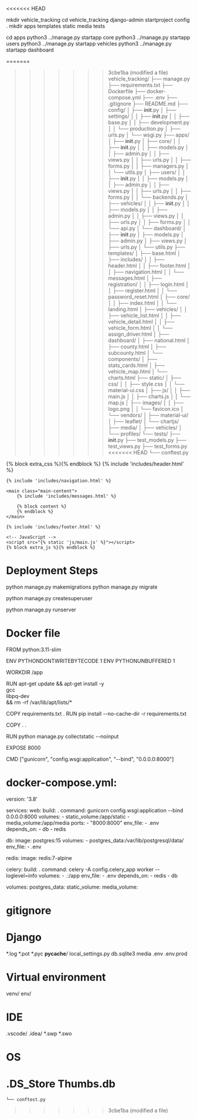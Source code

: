 <<<<<<< HEAD

mkdir vehicle_tracking
cd vehicle_tracking
django-admin startproject config .
mkdir apps templates static media tests

cd apps
python3 ../manage.py startapp core
python3 ../manage.py startapp users
python3 ../manage.py startapp vehicles
python3 ../manage.py startapp dashboard

=======
>>>>>>> 3cbe1ba (modified a file)
vehicle_tracking/
├── manage.py
├── requirements.txt
├── Dockerfile
├── docker-compose.yml
├── .env
├── .gitignore
├── README.md
├── config/
│   ├── __init__.py
│   ├── settings/
│   │   ├── __init__.py
│   │   ├── base.py
│   │   ├── development.py
│   │   └── production.py
│   ├── urls.py
│   └── wsgi.py
├── apps/
│   ├── __init__.py
│   ├── core/
│   │   ├── __init__.py
│   │   ├── models.py
│   │   ├── admin.py
│   │   ├── views.py
│   │   ├── urls.py
│   │   ├── forms.py
│   │   ├── managers.py
│   │   └── utils.py
│   ├── users/
│   │   ├── __init__.py
│   │   ├── models.py
│   │   ├── admin.py
│   │   ├── views.py
│   │   ├── urls.py
│   │   ├── forms.py
│   │   └── backends.py
│   ├── vehicles/
│   │   ├── __init__.py
│   │   ├── models.py
│   │   ├── admin.py
│   │   ├── views.py
│   │   ├── urls.py
│   │   ├── forms.py
│   │   └── api.py
│   └── dashboard/
│       ├── __init__.py
│       ├── models.py
│       ├── admin.py
│       ├── views.py
│       ├── urls.py
│       └── utils.py
├── templates/
│   ├── base.html
│   ├── includes/
│   │   ├── header.html
│   │   ├── footer.html
│   │   ├── navigation.html
│   │   └── messages.html
│   ├── registration/
│   │   ├── login.html
│   │   ├── register.html
│   │   └── password_reset.html
│   ├── core/
│   │   ├── index.html
│   │   └── landing.html
│   ├── vehicles/
│   │   ├── vehicle_list.html
│   │   ├── vehicle_detail.html
│   │   ├── vehicle_form.html
│   │   └── assign_driver.html
│   ├── dashboard/
│       ├── national.html
│       ├── county.html
│       ├── subcounty.html
│       └── components/
│           ├── stats_cards.html
│           ├── vehicle_map.html
│           └── charts.html
├── static/
│   ├── css/
│   │   ├── style.css
│   │   └── material-ui.css
│   ├── js/
│   │   ├── main.js
│   │   ├── charts.js
│   │   └── map.js
│   ├── images/
│   │   ├── logo.png
│   │   └── favicon.ico
│   └── vendors/
│       ├── material-ui/
│       ├── leaflet/
│       └── chartjs/
├── media/
│   ├── vehicles/
│   └── profiles/
└── tests/
    ├── __init__.py
    ├── test_models.py
    ├── test_views.py
    ├── test_forms.py
<<<<<<< HEAD
    └── conftest.py


<!-- templates/base.html -->
<!DOCTYPE html>
<html lang="en">
<head>
    <meta charset="UTF-8">
    <meta name="viewport" content="width=device-width, initial-scale=1.0">
    <title>{% block title %}FleetTrack - Vehicle Management System{% endblock %}</title>
    <!-- Material Icons -->
    <link href="https://fonts.googleapis.com/icon?family=Material+Icons" rel="stylesheet">
    <!-- CSS -->
    <link rel="stylesheet" href="{% static 'css/material-ui.css' %}">
    <link rel="stylesheet" href="{% static 'css/style.css' %}">
    {% block extra_css %}{% endblock %}
</head>
<body>
    {% include 'includes/header.html' %}
    
    {% include 'includes/navigation.html' %}
    
    <main class="main-content">
        {% include 'includes/messages.html' %}
        
        {% block content %}
        {% endblock %}
    </main>
    
    {% include 'includes/footer.html' %}
    
    <!-- JavaScript -->
    <script src="{% static 'js/main.js' %}"></script>
    {% block extra_js %}{% endblock %}
</body>
</html>

# Deployment Steps
python manage.py makemigrations
python manage.py migrate

python manage.py createsuperuser

python manage.py runserver

# Docker file
FROM python:3.11-slim

ENV PYTHONDONTWRITEBYTECODE 1
ENV PYTHONUNBUFFERED 1

WORKDIR /app

RUN apt-get update && apt-get install -y \
    gcc \
    libpq-dev \
    && rm -rf /var/lib/apt/lists/*

COPY requirements.txt .
RUN pip install --no-cache-dir -r requirements.txt

COPY . .

RUN python manage.py collectstatic --noinput

EXPOSE 8000

CMD ["gunicorn", "config.wsgi:application", "--bind", "0.0.0.0:8000"]

# docker-compose.yml:
version: '3.8'

services:
  web:
    build: .
    command: gunicorn config.wsgi:application --bind 0.0.0.0:8000
    volumes:
      - static_volume:/app/static
      - media_volume:/app/media
    ports:
      - "8000:8000"
    env_file:
      - .env
    depends_on:
      - db
      - redis

  db:
    image: postgres:15
    volumes:
      - postgres_data:/var/lib/postgresql/data/
    env_file:
      - .env

  redis:
    image: redis:7-alpine

  celery:
    build: .
    command: celery -A config.celery_app worker --loglevel=info
    volumes:
      - .:/app
    env_file:
      - .env
    depends_on:
      - redis
      - db

volumes:
  postgres_data:
  static_volume:
  media_volume:


# gitignore
# Django
*.log
*.pot
*.pyc
__pycache__/
local_settings.py
db.sqlite3
media
.env
.env.prod

# Virtual environment
venv/
env/

# IDE
.vscode/
.idea/
*.swp
*.swo

# OS
.DS_Store
Thumbs.db
=======
    └── conftest.py
>>>>>>> 3cbe1ba (modified a file)
